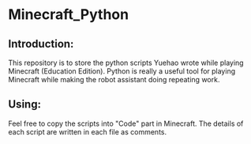 # Minecraft_Python

## Introduction:
This repository is to store the python scripts Yuehao wrote while playing Minecraft (Education Edition). Python is really a useful tool for playing Minecraft while making the robot assistant doing repeating work.

## Using:
Feel free to copy the scripts into "Code" part in Minecraft. The details of each script are written in each file as comments.
